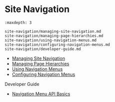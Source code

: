 # Site Navigation

```{toctree}
:maxdepth: 3

site-navigation/managing-site-navigation.md
site-navigation/managing-page-hierarchies.md
site-navigation/using-navigation-menus.md
site-navigation/configuring-navigation-menus.md
site-navigation/developer-guide.md
```

* [Managing Site Navigation](./site-navigation/managing-site-navigation.md)
* [Managing Page Hierarchies](./site-navigation/managing-page-hierarchies.md)
* [Using Navigation Menus](./site-navigation/using-navigation-menus.md)
* [Configuring Navigation Menus](./site-navigation/configuring-navigation-menus.md)

Developer Guide

* [Navigation Menu API Basics](./site-navigation/developer-guide/navigation-menu-api-basics.md)
